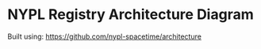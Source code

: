 # NYPL Registry Architecture Diagram



Built using: https://github.com/nypl-spacetime/architecture
